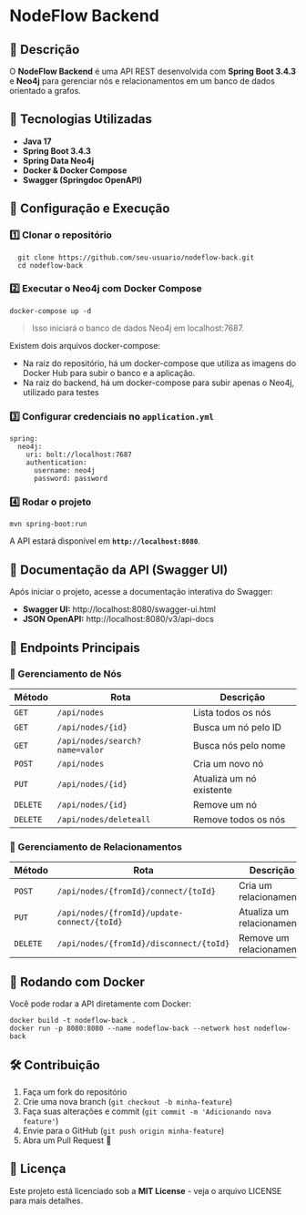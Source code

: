 # NodeFlow Backend

## 📌 Descrição

O **NodeFlow Backend** é uma API REST desenvolvida com **Spring Boot 3.4.3** e **Neo4j** para gerenciar nós e relacionamentos em um banco de dados orientado a grafos.

## 🚀 Tecnologias Utilizadas

- **Java 17**
- **Spring Boot 3.4.3**
- **Spring Data Neo4j**
- **Docker & Docker Compose**
- **Swagger (Springdoc OpenAPI)**

## 🔧 Configuração e Execução

### 1️⃣ **Clonar o repositório**

```
  git clone https://github.com/seu-usuario/nodeflow-back.git
  cd nodeflow-back
```

### 2️⃣ **Executar o Neo4j com Docker Compose**

```
docker-compose up -d
```

> Isso iniciará o banco de dados Neo4j em localhost:7687.
> 

Existem dois arquivos docker-compose:

- Na raiz do repositório, há um docker-compose que utiliza as imagens do Docker Hub para subir o banco e a aplicação.
- Na raiz do backend, há um docker-compose para subir apenas o Neo4j, utilizado para testes

### 3️⃣ **Configurar credenciais no `application.yml`**

```
spring:
  neo4j:
    uri: bolt://localhost:7687
    authentication:
      username: neo4j
      password: password
```

### 4️⃣ **Rodar o projeto**

```
mvn spring-boot:run
```

A API estará disponível em **`http://localhost:8080`**.

## 📖 Documentação da API (Swagger UI)

Após iniciar o projeto, acesse a documentação interativa do Swagger:

- **Swagger UI:** http://localhost:8080/swagger-ui.html
- **JSON OpenAPI:** http://localhost:8080/v3/api-docs

## 📂 Endpoints Principais

### **📍 Gerenciamento de Nós**

| Método | Rota | Descrição |
| --- | --- | --- |
| `GET` | `/api/nodes` | Lista todos os nós |
| `GET` | `/api/nodes/{id}` | Busca um nó pelo ID |
| `GET` | `/api/nodes/search?name=valor` | Busca nós pelo nome |
| `POST` | `/api/nodes` | Cria um novo nó |
| `PUT` | `/api/nodes/{id}` | Atualiza um nó existente |
| `DELETE` | `/api/nodes/{id}` | Remove um nó |
| `DELETE` | `/api/nodes/deleteall` | Remove todos os nós |

### **🔗 Gerenciamento de Relacionamentos**

| Método | Rota | Descrição |
| --- | --- | --- |
| `POST` | `/api/nodes/{fromId}/connect/{toId}` | Cria um relacionamento |
| `PUT` | `/api/nodes/{fromId}/update-connect/{toId}` | Atualiza um relacionamento |
| `DELETE` | `/api/nodes/{fromId}/disconnect/{toId}` | Remove um relacionamento |

## 🐳 Rodando com Docker

Você pode rodar a API diretamente com Docker:

```
docker build -t nodeflow-back .
docker run -p 8080:8080 --name nodeflow-back --network host nodeflow-back
```

## 🛠️ Contribuição

1. Faça um fork do repositório
2. Crie uma nova branch (`git checkout -b minha-feature`)
3. Faça suas alterações e commit (`git commit -m 'Adicionando nova feature'`)
4. Envie para o GitHub (`git push origin minha-feature`)
5. Abra um Pull Request 🚀

## 📜 Licença

Este projeto está licenciado sob a **MIT License** - veja o arquivo LICENSE para mais detalhes.